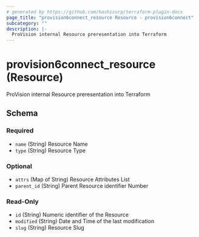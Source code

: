 ```yaml
---
# generated by https://github.com/hashicorp/terraform-plugin-docs
page_title: "provision6connect_resource Resource - provision6connect"
subcategory: ""
description: |-
  ProVision internal Resource preresentation into Terraform
---
```


# provision6connect_resource (Resource)

ProVision internal Resource preresentation into Terraform



<!-- schema generated by tfplugindocs -->
## Schema

### Required

- `name` (String) Resource Name
- `type` (String) Resource Type

### Optional

- `attrs` (Map of String) Resource Attributes List
- `parent_id` (String) Parent Resource identifier Number

### Read-Only

- `id` (String) Numeric identifier of the Resource
- `modified` (String) Date and Time of the last modification
- `slug` (String) Resource Slug


